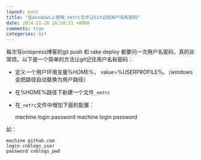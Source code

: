 ```yaml
---
layout: post
title: "在windows上使用_netrc文件让Git记住用户名和密码"
date: 2014-11-28 16:58:21 +0800
comments: true
categories: Git
---
```


每次写octopress博客的git push 和 rake deploy 都要问一次用户名密码，真的非常烦。以下是一个简单的方法让git记住用户名和密码：


- 定义一个用户环境变量%HOME%， value=%USERPROFILE%。（windows会把路径自动替换为用户路径）
- 在%HOME%路径下新建一个文件`_netrc`
- 在`_netrc`文件中增加下面的配置：

    machine <hostname1>
    login <login1>
    password <password1>
    machine <hostname2>
    login <login2>
    password <password2>

如： 
    
    machine github.com
	login cnblogs_user
	password cnblogs_pwd